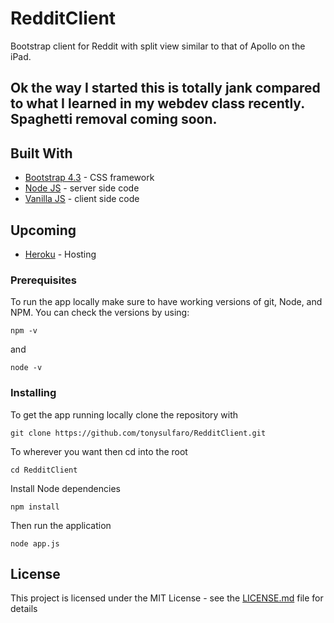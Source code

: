 # RedditClient

Bootstrap client for Reddit with split view similar to that of Apollo on the iPad.

## Ok the way I started this is totally jank compared to what I learned in my webdev class recently. Spaghetti removal coming soon.

## Built With

* [Bootstrap 4.3](https://getbootstrap.com/) - CSS framework
* [Node JS](https://nodejs.org/) - server side code
* [Vanilla JS](http://vanilla-js.com/) - client side code

## Upcoming

 * [Heroku](https://devcenter.heroku.com/) - Hosting
 
 ### Prerequisites

To run the app locally make sure to have working versions of git, Node, and NPM. You can check the versions by using:

```
npm -v
```

and

```
node -v
```

### Installing

To get the app running locally clone the repository with

```
git clone https://github.com/tonysulfaro/RedditClient.git
```

To wherever you want then cd into the root

```
cd RedditClient
```

Install Node dependencies

```
npm install
```

Then run the application

```
node app.js
```
 
 ## License

This project is licensed under the MIT License - see the [LICENSE.md](LICENSE.md) file for details

